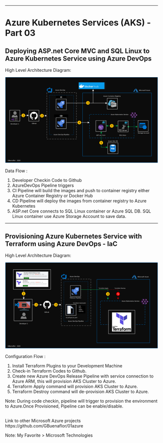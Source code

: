 ----------------------------------------------------------
#  Azure Kubernetes Services (AKS) - Part 03
##  Deploying ASP.net Core MVC and SQL Linux to Azure Kubernetes Service using Azure DevOps

High Level Architecture Diagram:

![Image description](https://github.com/GBuenaflor/01azure-asp.netcore-mvc-sql-aks/blob/master/GB-AzureDevOps-AKS02.png)

Data Flow :

1. Developer Checkin Code to Github
2. AzureDevOps Pipeline triggers
3. CI Pipeline will build the images and push to container registry either Azure Container Registry or Docker Hub
4. CD Pipeline will deploy the images from container registry to Azure Kubernetes
5. ASP.net Core connects to SQL Linux container  or Azure SQL DB. SQL Linux container use Azure Storage Account to save data.
        
----------------------------------------------------------
## Provisioning Azure Kubernetes Service with Terraform using Azure DevOps - IaC

High Level Architecture Diagram: 

![Image description](https://github.com/GBuenaflor/01azure-asp.netcore-mvc-sql-aks/blob/master/GB-AzureDevOps-AKS-IaC02.png)

Configuration Flow :

1. Install Terraform Plugins to your Development Machine
2. Check-in Terraform Codes to Github.
3. Create new Azure DevOps Release Pipeline with service connection to Azure ARM, this will provision AKS Cluster to Azure.
4. Terraform Apply command will provision AKS Cluster to Azure.
5. Terraform Destroy command will de-provision AKS Cluster to Azure.  

Note: During code checkin, pipeline will trigger to provision the environment to Azure.Once Provisioned, Pipeline can be enable/disable.

</br>
Link to other Microsoft Azure projects
https://github.com/GBuenaflor/01azure
</br>

Note: My Favorite > Microsoft Technologies
